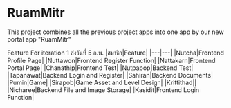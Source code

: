 # RuamMitr

This project combines all the previous project apps into one app by our new portal app "RuamMitr"

Feature For iteration 1 ส่งวันที่ 5 ก.พ.
|สมาชิก|Feature| 
|---|---|
|Nutcha|Frontend Profile Page|
|Nuttawon|Frontend Register Function|
|Nattakarn|Frontend Portal Page|
|Chanathip|Frontend Test|
|Nutpapop|Backend Test|
|Tapanawat|Backend Login and Register|
|Sahiran|Backend Documents|
|Pumin|Game|
|Sirapob|Game Asset and Level Design|
|Krittithad||
|Nicharee|Backend File and Image Storage|
|Kasidit|Frontend Login Function|